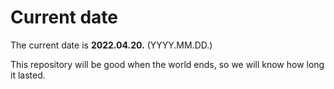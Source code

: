 # Current date

The current date is **2022.04.20.** (YYYY.MM.DD.)

This repository will be good when the world ends, so we will know how long it lasted.